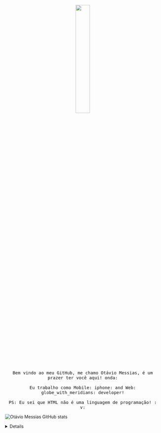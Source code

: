 <p align = "center">
  <img src = "https://media.giphy.com/media/MeJgB3yMMwIaHmKD4z/giphy.gif" width = "30%">
  <br> <br>
  
  <samp>
    Bem vindo ao meu GitHub, me chamo Otávio Messias, é um prazer ter você aqui! onda:
    <br> <br>
    Eu trabalho como Mobile: iphone: and Web: globe_with_meridians: developer!
    <br> <br>
    PS: Eu sei que HTML não é uma linguagem de programação! : v:
  </samp>
</p>

  

![Otávio Messias GitHub stats](https://github-readme-stats.vercel.app/api?username=http-otavio&show_icons=true&theme=radical)

<details>
  <resumo> <b> Coisas que você precisa saber sobre mim! </b> <i> (clique para expandir!) </i> </summary>
  
  <br>
This is going  tobe hidden
</details>
